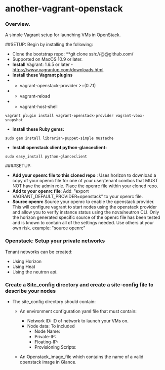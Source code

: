 # another-vagrant-openstack

### Overview.
A simple Vagrant setup for launching VMs in OpenStack.

##SETUP: Begin by installing the following:

- Clone the bootstrap repo: **git clone ssh://<user>@@github.com/<project-name>
- Supported on MacOS 10.9 or later.
- **Install** Vagrant: 1.6.5 or later - <https://www.vagrantup.com/downloads.html>
- **Install these Vagrant plugins**
- - vagrant-openstack-provider >=(0.7.1)
- - vagrant-reload
- - vagrant-host-shell

```
vagrant plugin install vagrant-openstack-provider vagrant-vbox-snapshot

```
- **Install these Ruby gems:**

```
sudo gem install librarian-puppet-simple mustache
```
- **Install openstack client python-glanceclient:**

```
sudo easy_install python-glanceclient
```


####SETUP: 
- **Add your openrc file to this cloned repo** : Uses horizon to download a copy of your openrc
  file for one of your user/tenant combos that MUST NOT have the admin role.
  Place the openrc file within your cloned repo.
- **Add to your openrc file**: 
  Add: "export VAGRANT_DEFAULT_PROVIDER=openstack” to your openrc file.
- **Source openrc** Source your openrc to enable the openstack provider.
  This will configure vagrant to start nodes using the openstack provider and
  allow you to verify instance status using the nova/neutron CLI.
  Only the horizon generated specific source of the openrc file has been tested
  and is known to contain all of the settings needed. Use others at your own
  risk. example: "source openrc"

### Openstack: Setup your private networks
Tenant networks can be created:
- Using Horizon 
- Using Heat 
- Using the neutron api. 

### Create a Site_config directory and create a site-config file to describe your nodes
- The site_config directory should contain:
  - An environment configuration yaml file that must contain:
	- Network ID:  ID of network to launch your VMs on.
	- Node data: To included
		- Node Name:
		- Private-IP:
		- Floating-IP:
		- Provisioning Scripts: 

  - An Openstack_image_file which contains the name of a valid openstack image in Glance. 
